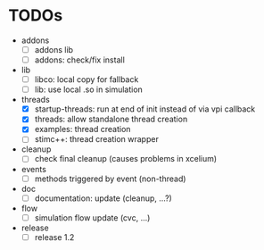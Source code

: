 # TODOs
- addons
  - [ ] addons lib
  - [ ] addons: check/fix install
- lib
  - [ ] libco: local copy for fallback
  - [ ] lib: use local .so in simulation
- threads
  - [x] startup-threads: run at end of init instead of via vpi callback
  - [x] threads: allow standalone thread creation
  - [x] examples: thread creation
  - [ ] stimc++: thread creation wrapper
- cleanup
  - [ ] check final cleanup (causes problems in xcelium)
- events
  - [ ] methods triggered by event (non-thread)
- doc
  - [ ] documentation: update (cleanup, ...?)
- flow
  - [ ] simulation flow update (cvc, ...)
- release
  - [ ] release 1.2

